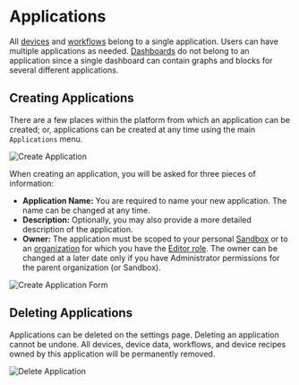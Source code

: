 # Applications

All [devices](/devices/overview) and [workflows](/workflows/overview) belong to a single application. Users can have multiple applications as needed. [Dashboards](/dashboards/overview) do not belong to an application since a single dashboard can contain graphs and blocks for several different applications.

## Creating Applications

There are a few places within the platform from which an application can be created; or, applications can be created at any time using the main `Applications` menu.

![Create Application](/images/applications/create-application.png "Create Application")

When creating an application, you will be asked for three pieces of information:

-   **Application Name:** You are required to name your new application. The name can be changed at any time.
-   **Description:** Optionally, you may also provide a more detailed description of the application.
-   **Owner:** The application must be scoped to your personal [Sandbox](/user-accounts/sandbox) or to an [organization](/organizations/overview) for which you have the [Editor role](/organizations/members/#member-roles). The owner can be changed at a later date only if you have Administrator permissions for the parent organization (or Sandbox).

![Create Application Form](/images/applications/create-application-form.png "Create Application Form")

## Deleting Applications

Applications can be deleted on the settings page. Deleting an application cannot be undone. All devices, device data, workflows, and device recipes owned by this application will be permanently removed.

![Delete Application](/images/applications/delete-application.png "Delete Application")
